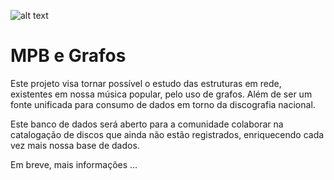 ![alt text](https://br.royalvegascasino.com/blog/wp-content/uploads/br_royalvegas_com/2018/10/destak_carictura.png)

# MPB e Grafos

Este projeto visa tornar possível o estudo das estruturas em rede, existentes em nossa música popular, pelo uso de grafos. Além de ser um fonte unificada para consumo de dados em torno da discografia nacional.

Este banco de dados será aberto para a comunidade colaborar na catalogação de discos que ainda não estão registrados, enriquecendo cada vez mais nossa base de dados.

Em breve, mais informações ...
